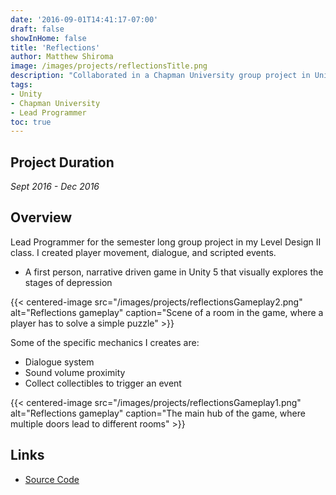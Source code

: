 ```yaml
---
date: '2016-09-01T14:41:17-07:00'
draft: false
showInHome: false
title: 'Reflections'
author: Matthew Shiroma
image: /images/projects/reflectionsTitle.png
description: "Collaborated in a Chapman University group project in Unity 5 for a Level Design Class"
tags:
- Unity
- Chapman University
- Lead Programmer
toc: true
---
```


## Project Duration

*Sept 2016 - Dec 2016*

## Overview

Lead Programmer for the semester long group project in my Level Design II class. I created player movement, dialogue, and scripted events.
- A first person, narrative driven game in Unity 5 that visually explores the stages of depression

{{< centered-image src="/images/projects/reflectionsGameplay2.png" alt="Reflections gameplay" caption="Scene of a room in the game, where a player has to solve a simple puzzle" >}}

Some of the specific mechanics I creates are:
- Dialogue system
- Sound volume proximity
- Collect collectibles to trigger an event

{{< centered-image src="/images/projects/reflectionsGameplay1.png" alt="Reflections gameplay" caption="The main hub of the game, where multiple doors lead to different rooms" >}}

## Links

- [Source Code](https://github.com/maishiroma/cpsc344Project)